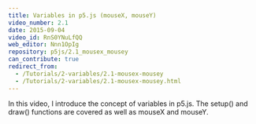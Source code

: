 ```yaml
---
title: Variables in p5.js (mouseX, mouseY)
video_number: 2.1
date: 2015-09-04
video_id: RnS0YNuLfQQ
web_editor: Nnn1OpIg
repository: p5js/2.1_mousex_mousey
can_contribute: true
redirect_from:
  - /Tutorials/2-variables/2.1-mousex-mousey
  - /Tutorials/2-variables/2.1-mousex-mousey.html
---
```


In this video, I introduce the concept of variables in p5.js. The setup() and draw() functions are covered as well as mouseX and mouseY.
